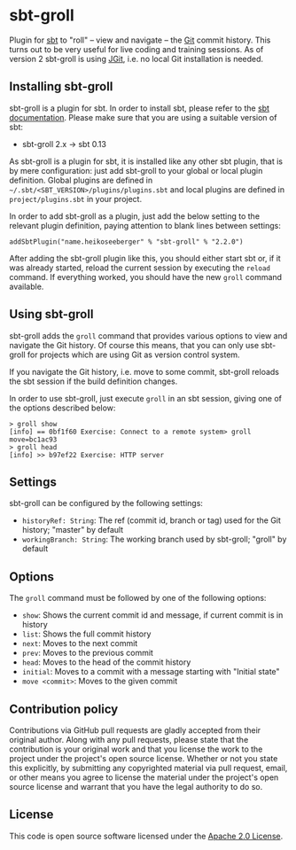 # sbt-groll #

Plugin for [sbt](http://www.scala-sbt.org) to "roll" – view and navigate – the [Git](http://git-scm.com/) commit history. This turns out to be very useful for live coding and training sessions. As of version 2 sbt-groll is using [JGit](http://www.eclipse.org/jgit/), i.e. no local Git installation is needed.

## Installing sbt-groll ##

sbt-groll is a plugin for sbt. In order to install sbt, please refer to the [sbt documentation](http://www.scala-sbt.org/release/docs/Getting-Started/Setup.html). Please make sure that you are using a suitable version of sbt:

- sbt-groll 2.x → sbt 0.13

As sbt-groll is a plugin for sbt, it is installed like any other sbt plugin, that is by mere configuration: just add sbt-groll to your global or local plugin definition. Global plugins are defined in `~/.sbt/<SBT_VERSION>/plugins/plugins.sbt` and local plugins are defined in `project/plugins.sbt` in your project.

In order to add sbt-groll as a plugin, just add the below setting to the relevant plugin definition, paying attention to blank lines between settings:

```
addSbtPlugin("name.heikoseeberger" % "sbt-groll" % "2.2.0")
```

After adding the sbt-groll plugin like this, you should either start sbt or, if it was already started, reload the current session by executing the `reload` command. If everything worked, you should have the new `groll` command available.

## Using sbt-groll ##

sbt-groll adds the `groll` command that provides various options to view and navigate the Git history. Of course this means, that you can only use sbt-groll for projects which are using Git as version control system.

If you navigate the Git history, i.e. move to some commit, sbt-groll reloads the sbt session if the build definition changes.

In order to use sbt-groll, just execute `groll` in an sbt session, giving one of the options described below:

```
> groll show
[info] == 0bf1f60 Exercise: Connect to a remote system> groll move=bc1ac93
> groll head
[info] >> b97ef22 Exercise: HTTP server
```

## Settings ##

sbt-groll can be configured by the following settings:

- `historyRef: String`: The ref (commit id, branch or tag) used for the Git history; "master" by default
- `workingBranch: String`: The working branch used by sbt-groll; "groll" by default

## Options ##

The `groll` command must be followed by one of the following options:

- `show`: Shows the current commit id and message, if current commit is in history
- `list`: Shows the full commit history
- `next`: Moves to the next commit
- `prev`: Moves to the previous commit
- `head`: Moves to the head of the commit history
- `initial`: Moves to a commit with a message starting with "Initial state"
- `move <commit>`: Moves to the given commit

## Contribution policy ##

Contributions via GitHub pull requests are gladly accepted from their original author. Along with any pull requests, please state that the contribution is your original work and that you license the work to the project under the project's open source license. Whether or not you state this explicitly, by submitting any copyrighted material via pull request, email, or other means you agree to license the material under the project's open source license and warrant that you have the legal authority to do so.

## License ##

This code is open source software licensed under the [Apache 2.0 License]("http://www.apache.org/licenses/LICENSE-2.0.html").
